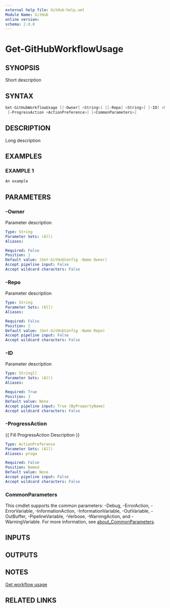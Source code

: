 ```yaml
---
external help file: GitHub-help.xml
Module Name: GitHub
online version:
schema: 2.0.0
---
```


# Get-GitHubWorkflowUsage

## SYNOPSIS
Short description

## SYNTAX

```powershell
Get-GitHubWorkflowUsage [[-Owner] <String>] [[-Repo] <String>] [-ID] <String[]>
 [-ProgressAction <ActionPreference>] [<CommonParameters>]
```

## DESCRIPTION
Long description

## EXAMPLES

### EXAMPLE 1
```powershell
An example
```

## PARAMETERS

### -Owner
Parameter description

```yaml
Type: String
Parameter Sets: (All)
Aliases:

Required: False
Position: 1
Default value: (Get-GitHubConfig -Name Owner)
Accept pipeline input: False
Accept wildcard characters: False
```

### -Repo
Parameter description

```yaml
Type: String
Parameter Sets: (All)
Aliases:

Required: False
Position: 2
Default value: (Get-GitHubConfig -Name Repo)
Accept pipeline input: False
Accept wildcard characters: False
```

### -ID
Parameter description

```yaml
Type: String[]
Parameter Sets: (All)
Aliases:

Required: True
Position: 3
Default value: None
Accept pipeline input: True (ByPropertyName)
Accept wildcard characters: False
```

### -ProgressAction
{{ Fill ProgressAction Description }}

```yaml
Type: ActionPreference
Parameter Sets: (All)
Aliases: proga

Required: False
Position: Named
Default value: None
Accept pipeline input: False
Accept wildcard characters: False
```

### CommonParameters
This cmdlet supports the common parameters: -Debug, -ErrorAction, -ErrorVariable, -InformationAction, -InformationVariable, -OutVariable, -OutBuffer, -PipelineVariable, -Verbose, -WarningAction, and -WarningVariable. For more information, see [about_CommonParameters](http://go.microsoft.com/fwlink/?LinkID=113216).

## INPUTS

## OUTPUTS

## NOTES
[Get workflow usage](https://docs.github.com/en/rest/actions/workflows#get-workflow-usage)

## RELATED LINKS

